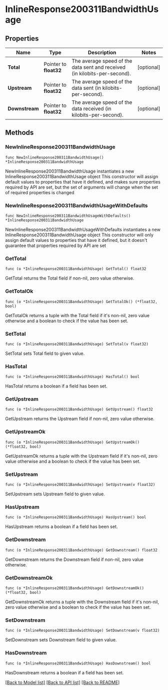 # InlineResponse200311BandwidthUsage

## Properties

Name | Type | Description | Notes
------------ | ------------- | ------------- | -------------
**Total** | Pointer to **float32** | The average speed of the data sent and received (in kilobits-per-second). | [optional] 
**Upstream** | Pointer to **float32** | The average speed of the data sent (in kilobits-per-second). | [optional] 
**Downstream** | Pointer to **float32** | The average speed of the data received (in kilobits-per-second). | [optional] 

## Methods

### NewInlineResponse200311BandwidthUsage

`func NewInlineResponse200311BandwidthUsage() *InlineResponse200311BandwidthUsage`

NewInlineResponse200311BandwidthUsage instantiates a new InlineResponse200311BandwidthUsage object
This constructor will assign default values to properties that have it defined,
and makes sure properties required by API are set, but the set of arguments
will change when the set of required properties is changed

### NewInlineResponse200311BandwidthUsageWithDefaults

`func NewInlineResponse200311BandwidthUsageWithDefaults() *InlineResponse200311BandwidthUsage`

NewInlineResponse200311BandwidthUsageWithDefaults instantiates a new InlineResponse200311BandwidthUsage object
This constructor will only assign default values to properties that have it defined,
but it doesn't guarantee that properties required by API are set

### GetTotal

`func (o *InlineResponse200311BandwidthUsage) GetTotal() float32`

GetTotal returns the Total field if non-nil, zero value otherwise.

### GetTotalOk

`func (o *InlineResponse200311BandwidthUsage) GetTotalOk() (*float32, bool)`

GetTotalOk returns a tuple with the Total field if it's non-nil, zero value otherwise
and a boolean to check if the value has been set.

### SetTotal

`func (o *InlineResponse200311BandwidthUsage) SetTotal(v float32)`

SetTotal sets Total field to given value.

### HasTotal

`func (o *InlineResponse200311BandwidthUsage) HasTotal() bool`

HasTotal returns a boolean if a field has been set.

### GetUpstream

`func (o *InlineResponse200311BandwidthUsage) GetUpstream() float32`

GetUpstream returns the Upstream field if non-nil, zero value otherwise.

### GetUpstreamOk

`func (o *InlineResponse200311BandwidthUsage) GetUpstreamOk() (*float32, bool)`

GetUpstreamOk returns a tuple with the Upstream field if it's non-nil, zero value otherwise
and a boolean to check if the value has been set.

### SetUpstream

`func (o *InlineResponse200311BandwidthUsage) SetUpstream(v float32)`

SetUpstream sets Upstream field to given value.

### HasUpstream

`func (o *InlineResponse200311BandwidthUsage) HasUpstream() bool`

HasUpstream returns a boolean if a field has been set.

### GetDownstream

`func (o *InlineResponse200311BandwidthUsage) GetDownstream() float32`

GetDownstream returns the Downstream field if non-nil, zero value otherwise.

### GetDownstreamOk

`func (o *InlineResponse200311BandwidthUsage) GetDownstreamOk() (*float32, bool)`

GetDownstreamOk returns a tuple with the Downstream field if it's non-nil, zero value otherwise
and a boolean to check if the value has been set.

### SetDownstream

`func (o *InlineResponse200311BandwidthUsage) SetDownstream(v float32)`

SetDownstream sets Downstream field to given value.

### HasDownstream

`func (o *InlineResponse200311BandwidthUsage) HasDownstream() bool`

HasDownstream returns a boolean if a field has been set.


[[Back to Model list]](../README.md#documentation-for-models) [[Back to API list]](../README.md#documentation-for-api-endpoints) [[Back to README]](../README.md)


